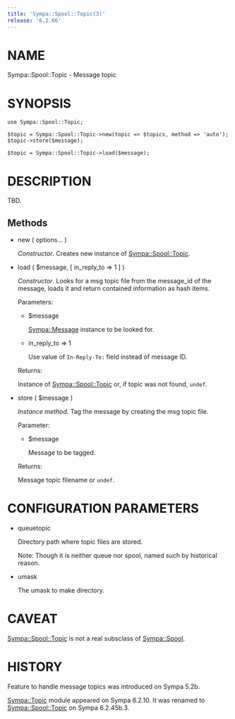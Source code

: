 ```yaml
---
title: 'Sympa::Spool::Topic(3)'
release: '6.2.66'
---
```


# NAME

Sympa::Spool::Topic - Message topic

# SYNOPSIS

    use Sympa::Spool::Topic;
    
    $topic = Sympa::Spool::Topic->new(topic => $topics, method => 'auto');
    $topic->store($message);
    
    $topic = Sympa::Spool::Topic->load($message);

# DESCRIPTION

TBD.

## Methods

- new ( options... )

    _Constructor_.
    Creates new instance of [Sympa::Spool::Topic](./Sympa-Spool-Topic.3.md).

- load ( $message, \[ in\_reply\_to => 1 \] )

    _Constructor_.
    Looks for a msg topic file from the message\_id of
    the message, loads it and return contained information
    as hash items.

    Parameters:

    - $message

        [Sympa::Message](./Sympa-Message.3.md) instance to be looked for.

    - in\_reply\_to => 1

        Use value of `In-Reply-To:` field instead of message ID.

    Returns:

    Instance of [Sympa::Spool::Topic](./Sympa-Spool-Topic.3.md) or, if topic was not found, `undef`.

- store ( $message )

    _Instance method_.
    Tag the message by creating the msg topic file.

    Parameter:

    - $message

        Message to be tagged.

    Returns:

    Message topic filename or `undef`.

# CONFIGURATION PARAMETERS

- queuetopic

    Directory path where topic files are stored.

    Note:
    Though it is neither queue nor spool, named such by historical reason.

- umask

    The umask to make directory.

# CAVEAT

[Sympa::Spool::Topic](./Sympa-Spool-Topic.3.md) is not a real subsclass of [Sympa::Spool](./Sympa-Spool.3.md).

# HISTORY

Feature to handle message topics was introduced on Sympa 5.2b.

[Sympa::Topic](./Sympa-Topic.3.md) module appeared on Sympa 6.2.10.
It was renamed to [Sympa::Spool::Topic](./Sympa-Spool-Topic.3.md) on Sympa 6.2.45b.3.
